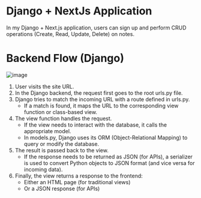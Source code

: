 # Django + NextJs Application

In my Django + Next.js application, users can sign up and perform CRUD operations (Create, Read, Update, Delete) on notes.

# Backend Flow (Django)
![image](https://github.com/user-attachments/assets/aead184a-68b2-401c-b740-c91f9ef8ca3b)

1. User visits the site URL.
2. In the Django backend, the request first goes to the root urls.py file.
3. Django tries to match the incoming URL with a route defined in urls.py.
   - If a match is found, it maps the URL to the corresponding view function or class-based view.
4. The view function handles the request.
   - If the view needs to interact with the database, it calls the appropriate model.
   - In models.py, Django uses its ORM (Object-Relational Mapping) to query or modify the database.
5. The result is passed back to the view.
   - If the response needs to be returned as JSON (for APIs), a serializer is used to convert Python objects to JSON format (and vice versa for incoming data).
6. Finally, the view returns a response to the frontend:
   - Either an HTML page (for traditional views)
   - Or a JSON response (for APIs)

